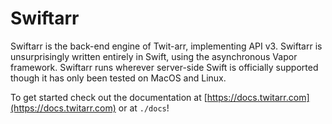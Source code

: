 Swiftarr
========

Swiftarr is the back-end engine of Twit-arr, implementing API v3. Swiftarr is unsurprisingly written entirely in
Swift, using the asynchronous Vapor framework. Swiftarr runs wherever server-side Swift is officially supported though
it has only been tested on MacOS and Linux.

To get started check out the documentation at [https://docs.twitarr.com](https://docs.twitarr.com) or at `./docs`!